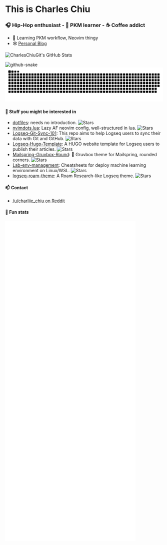 # This is Charles Chiu

### 🎧 Hip-Hop enthusiast - 📜 PKM learner - ☕ Coffee addict

- 🌱 Learning PKM workflow, Neovim thingy
- 🕸️ [Personal Blog](https://charleschiugit.github.io/)

![CharlesChiuGit's GitHub Stats](https://github-readme-stats.vercel.app/api?username=CharlesChiuGit&count_private=true&show_icons=true&theme=gruvbox)

<picture>
  <source media="(prefers-color-scheme: dark)" srcset="github-snake-dark.svg">
  <source media="(prefers-color-scheme: light)" srcset="github-snake.svg">
  <img alt="github-snake" src="github-snake.svg">
</picture>

<picture>
  <source media="(prefers-color-scheme: dark)" srcset="https://raw.githubusercontent.com/CharlesChiuGit/CharlesChiuGit/output/github-contribution-grid-snake-dark.svg">
  <source media="(prefers-color-scheme: light)" srcset="https://raw.githubusercontent.com/CharlesChiuGit/CharlesChiuGit/output/github-contribution-grid-snake.svg">
  <img alt="github contribution grid snake animation" src="https://raw.githubusercontent.com/platane/platane/output/github-contribution-grid-snake.svg">
</picture>

#### 👀 Stuff you might be interested in

- [dotfiles](https://github.com/CharlesChiuGit/dotfiles):
  needs no introduction.
  ![Stars](https://img.shields.io/github/stars/CharlesChiuGit/dotfiles?style=flat-square)
- [nvimdots.lua](https://github.com/CharlesChiuGit/nvimdots.lua):
  Lazy AF neovim config, well-structured in lua.
  ![Stars](https://img.shields.io/github/stars/CharlesChiuGit/nvimdots.lua?style=flat-square)
- [Logseq-Git-Sync-101](https://github.com/CharlesChiuGit/Logseq-Git-Sync-101):
  This repo aims to help Logseq users to sync their data with Git and GitHub.
  ![Stars](https://img.shields.io/github/stars/CharlesChiuGit/Logseq-Git-Sync-101?style=flat-square)
- [Logseq-Hugo-Template](https://github.com/CharlesChiuGit/Logseq-Hugo-Template):
  A HUGO website template for Logseq users to publish their articles.
  ![Stars](https://img.shields.io/github/stars/CharlesChiuGit/Logseq-Hugo-Template?style=flat-square)
- [Mailspring-Gruvbox-Round](https://github.com/CharlesChiuGit/Mailspring-Gruvbox-Round):
  🎨 Gruvbox theme for Mailspring, rounded corners.
  ![Stars](https://img.shields.io/github/stars/CharlesChiuGit/Mailspring-Gruvbox-Round?style=flat-square)
- [Lab-env-management](https://github.com/CharlesChiuGit/Lab-env-management):
  Cheatsheets for deploy machine learning environment on Linux/WSL.
  ![Stars](https://img.shields.io/github/stars/CharlesChiuGit/Lab-env-management?style=flat-square)
- [logseq-roam-theme](https://github.com/CharlesChiuGit/logseq-roam-theme):
  A Roam Research-like Logseq theme.
  ![Stars](https://img.shields.io/github/stars/CharlesChiuGit/logseq-roam-theme?style=flat-square)

#### 📫 Contact

- [/u/charliie_chiu on Reddit](https://www.reddit.com/user/charliie_chiu)

#### 🔭 Fun stats

![Metrics](https://raw.githubusercontent.com/CharlesChiuGit/CharlesChiuGit/main/github-metrics.svg?)

<!--
**ibhagwan/ibhagwan** is a ✨ _special_ ✨ repository because its `README.md` (this file) appears on your GitHub profile.

Here are some ideas to get you started:

- 🔭 I’m currently working on ...
- 🌱 I’m currently learning ...
- 👯 I’m looking to collaborate on ...
- 🤔 I’m looking for help with ...
- 💬 Ask me about ...
- 📫 How to reach me: ...
- 😄 Pronouns: ...
- ⚡ Fun fact: ...
-->
